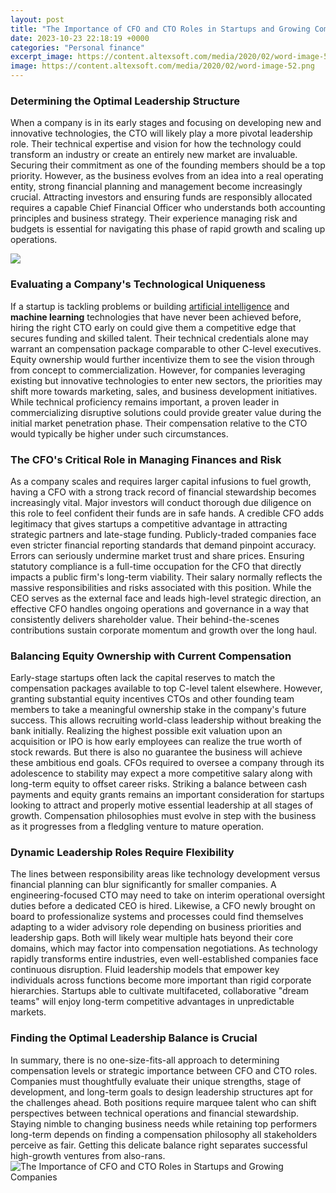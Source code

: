 ```yaml
---
layout: post
title: "The Importance of CFO and CTO Roles in Startups and Growing Companies"
date: 2023-10-23 22:18:19 +0000
categories: "Personal finance"
excerpt_image: https://content.altexsoft.com/media/2020/02/word-image-52.png
image: https://content.altexsoft.com/media/2020/02/word-image-52.png
---
```


### Determining the Optimal Leadership Structure
When a company is in its early stages and focusing on developing new and innovative technologies, the CTO will likely play a more pivotal leadership role. Their technical expertise and vision for how the technology could transform an industry or create an entirely new market are invaluable. Securing their commitment as one of the founding members should be a top priority. 
However, as the business evolves from an idea into a real operating entity, strong financial planning and management become increasingly crucial. Attracting investors and ensuring funds are responsibly allocated requires a capable Chief Financial Officer who understands both accounting principles and business strategy. Their experience managing risk and budgets is essential for navigating this phase of rapid growth and scaling up operations.

![](https://www.altexsoft.com/media/2020/03/word-image-20.png)
### Evaluating a Company's Technological Uniqueness
If a startup is tackling problems or building [artificial intelligence](https://store.fi.io.vn/collection/alcock) and **machine learning** technologies that have never been achieved before, hiring the right CTO early on could give them a competitive edge that secures funding and skilled talent. Their technical credentials alone may warrant an compensation package comparable to other C-level executives. Equity ownership would further incentivize them to see the vision through from concept to commercialization. 
However, for companies leveraging existing but innovative technologies to enter new sectors, the priorities may shift more towards marketing, sales, and business development initiatives. While technical proficiency remains important, a proven leader in commercializing disruptive solutions could provide greater value during the initial market penetration phase. Their compensation relative to the CTO would typically be higher under such circumstances.
### The CFO's Critical Role in Managing Finances and Risk
As a company scales and requires larger capital infusions to fuel growth, having a CFO with a strong track record of financial stewardship becomes increasingly vital. Major investors will conduct thorough due diligence on this role to feel confident their funds are in safe hands. A credible CFO adds legitimacy that gives startups a competitive advantage in attracting strategic partners and late-stage funding. 
Publicly-traded companies face even stricter financial reporting standards that demand pinpoint accuracy. Errors can seriously undermine market trust and share prices. Ensuring statutory compliance is a full-time occupation for the CFO that directly impacts a public firm's long-term viability. Their salary normally reflects the massive responsibilities and risks associated with this position. 
While the CEO serves as the external face and leads high-level strategic direction, an effective CFO handles ongoing operations and governance in a way that consistently delivers shareholder value. Their behind-the-scenes contributions sustain corporate momentum and growth over the long haul.
### Balancing Equity Ownership with Current Compensation  
Early-stage startups often lack the capital reserves to match the compensation packages available to top C-level talent elsewhere. However, granting substantial equity incentives CTOs and other founding team members to take a meaningful ownership stake in the company's future success. This allows recruiting world-class leadership without breaking the bank initially.
Realizing the highest possible exit valuation upon an acquisition or IPO is how early employees can realize the true worth of stock rewards. But there is also no guarantee the business will achieve these ambitious end goals. CFOs required to oversee a company through its adolescence to stability may expect a more competitive salary along with long-term equity to offset career risks. 
Striking a balance between cash payments and equity grants remains an important consideration for startups looking to attract and properly motive essential leadership at all stages of growth. Compensation philosophies must evolve in step with the business as it progresses from a fledgling venture to mature operation.
### Dynamic Leadership Roles Require Flexibility
The lines between responsibility areas like technology development versus financial planning can blur significantly for smaller companies. A engineering-focused CTO may need to take on interim operational oversight duties before a dedicated CEO is hired. 
Likewise, a CFO newly brought on board to professionalize systems and processes could find themselves adapting to a wider advisory role depending on business priorities and leadership gaps. Both will likely wear multiple hats beyond their core domains, which may factor into compensation negotiations. 
As technology rapidly transforms entire industries, even well-established companies face continuous disruption. Fluid leadership models that empower key individuals across functions become more important than rigid corporate hierarchies. Startups able to cultivate multifaceted, collaborative "dream teams" will enjoy long-term competitive advantages in unpredictable markets.
### Finding the Optimal Leadership Balance is Crucial
In summary, there is no one-size-fits-all approach to determining compensation levels or strategic importance between CFO and CTO roles. Companies must thoughtfully evaluate their unique strengths, stage of development, and long-term goals to design leadership structures apt for the challenges ahead. 
Both positions require marquee talent who can shift perspectives between technical operations and financial stewardship. Staying nimble to changing business needs while retaining top performers long-term depends on finding a compensation philosophy all stakeholders perceive as fair. Getting this delicate balance right separates successful high-growth ventures from also-rans.
![The Importance of CFO and CTO Roles in Startups and Growing Companies](https://content.altexsoft.com/media/2020/02/word-image-52.png)